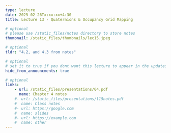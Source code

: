 ```yaml
---
type: lecture
date: 2025-02-26Tx:xx:xx+4:30
title: Lecture 13 - Quaternions & Occupancy Grid Mapping

# optional
# please use /static_files/notes directory to store notes
thumbnail: /static_files/thumbnails/lec15.jpeg

# optional
tldr: "4.2, and 4.3 from notes"

# optional
# set it to true if you dont want this lecture to appear in the updates section
hide_from_announcments: true

# optional
links:
    - url: /static_files/presentations/04.pdf
      name: Chapter 4 notes
    #- url: /static_files/presentations/l15notes.pdf
    #  name: Class notes
    #- url: https://google.com
    #  name: slides
    #- url: https://example.com
    #  name: other
---
```

<!-- Other additional contents using markdown -->

